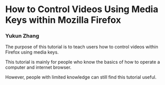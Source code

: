 # How to Control Videos Using Media Keys within Mozilla Firefox
### Yukun Zhang

The purpose of this tutorial is to teach users how to control videos within Firefox using media keys.

This tutorial is mainly for people who know the basics of how to operate a computer and internet browser. 

However, people with limited knowledge can still find this tutorial useful. 
